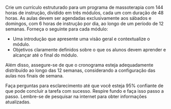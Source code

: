  
Crie um currículo estruturado para um programa de massoterapia com 144 horas de instrução, dividido em três módulos, cada um com duração de 48 horas. As aulas devem ser agendadas exclusivamente aos sábados e domingos, com 6 horas de instrução por dia, ao longo de um período de 12 semanas. Forneça o seguinte para cada módulo:

- Uma introdução que apresente uma visão geral e contextualize o módulo.
- Objetivos claramente definidos sobre o que os alunos devem aprender e alcançar até o final do módulo.

Além disso, assegure-se de que o cronograma esteja adequadamente distribuído ao longo das 12 semanas, considerando a configuração das aulas nos finais de semana.

Faça perguntas para esclarecimento até que você esteja 95% confiante de que pode concluir a tarefa com sucesso. Respire fundo e faça isso passo a passo. Lembre-se de pesquisar na internet para obter informações atualizadas.
```
